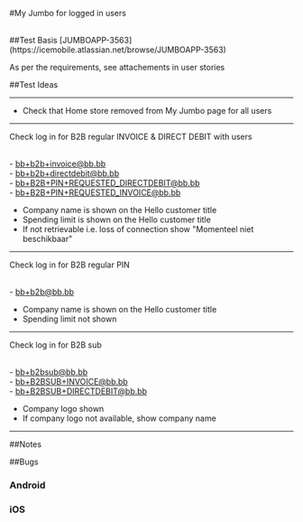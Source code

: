 #My Jumbo for logged in users

<br>
##Test Basis
[JUMBOAPP-3563](https://icemobile.atlassian.net/browse/JUMBOAPP-3563)
<br>

As per the requirements, see attachements in user stories


##Test Ideas


***

* Check that Home store removed from My Jumbo page for all users

***

Check log in for B2B regular INVOICE & DIRECT DEBIT with users

<br> - bb+b2b+invoice@bb.bb
<br> - bb+b2b+directdebit@bb.bb
<br> - bb+B2B+PIN+REQUESTED_DIRECTDEBIT@bb.bb
<br> - bb+B2B+PIN+REQUESTED_INVOICE@bb.bb

* Company name is shown on the Hello customer title
* Spending limit is shown on the Hello customer title
* If not retrievable i.e. loss of connection show "Momenteel niet beschikbaar"

***

Check log in for B2B regular PIN

<br> - bb+b2b@bb.bb

* Company name is shown on the Hello customer title
* Spending limit not shown

***

Check log in for B2B sub

<br> - bb+b2bsub@bb.bb
<br> - bb+B2BSUB+INVOICE@bb.bb
<br> - bb+B2BSUB+DIRECTDEBIT@bb.bb

* Company logo shown
* If company logo not available, show company name

***

##Notes
<br>



##Bugs

### Android



### iOS

